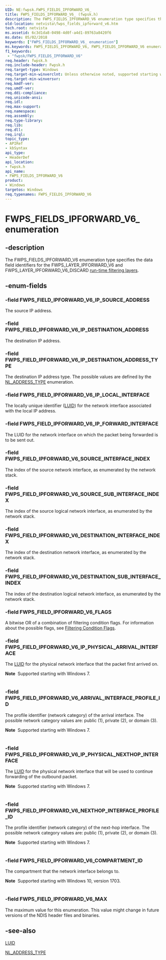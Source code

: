 ```yaml
---
UID: NE:fwpsk.FWPS_FIELDS_IPFORWARD_V6_
title: FWPS_FIELDS_IPFORWARD_V6_ (fwpsk.h)
description: The FWPS_FIELDS_IPFORWARD_V6 enumeration type specifies the data field identifiers for the FWPS_LAYER_IPFORWARD_V6 and FWPS_LAYER_IPFORWARD_V6_DISCARD run-time filtering layers.
old-location: netvista\fwps_fields_ipforward_v6.htm
tech.root: netvista
ms.assetid: 6c3d1da8-0498-4d0f-a4d1-89763a8420f6
ms.date: 05/02/2018
keywords: ["FWPS_FIELDS_IPFORWARD_V6_ enumeration"]
ms.keywords: FWPS_FIELDS_IPFORWARD_V6, FWPS_FIELDS_IPFORWARD_V6 enumeration [Network Drivers Starting with Windows Vista], FWPS_FIELDS_IPFORWARD_V6_, FWPS_FIELD_IPFORWARD_V6_ARRIVAL_INTERFACE_PROFILE_ID, FWPS_FIELD_IPFORWARD_V6_DESTINATION_INTERFACE_INDEX, FWPS_FIELD_IPFORWARD_V6_DESTINATION_SUB_INTERFACE_INDEX, FWPS_FIELD_IPFORWARD_V6_FLAGS, FWPS_FIELD_IPFORWARD_V6_IP_DESTINATION_ADDRESS, FWPS_FIELD_IPFORWARD_V6_IP_DESTINATION_ADDRESS_TYPE, FWPS_FIELD_IPFORWARD_V6_IP_FORWARD_INTERFACE, FWPS_FIELD_IPFORWARD_V6_IP_LOCAL_INTERFACE, FWPS_FIELD_IPFORWARD_V6_IP_PHYSICAL_ARRIVAL_INTERFACE, FWPS_FIELD_IPFORWARD_V6_IP_PHYSICAL_NEXTHOP_INTERFACE, FWPS_FIELD_IPFORWARD_V6_IP_SOURCE_ADDRESS, FWPS_FIELD_IPFORWARD_V6_MAX, FWPS_FIELD_IPFORWARD_V6_NEXTHOP_INTERFACE_PROFILE_ID, FWPS_FIELD_IPFORWARD_V6_SOURCE_INTERFACE_INDEX, FWPS_FIELD_IPFORWARD_V6_SOURCE_SUB_INTERFACE_INDEX, fwpsk/FWPS_FIELDS_IPFORWARD_V6, fwpsk/FWPS_FIELD_IPFORWARD_V6_ARRIVAL_INTERFACE_PROFILE_ID, fwpsk/FWPS_FIELD_IPFORWARD_V6_DESTINATION_INTERFACE_INDEX, fwpsk/FWPS_FIELD_IPFORWARD_V6_DESTINATION_SUB_INTERFACE_INDEX, fwpsk/FWPS_FIELD_IPFORWARD_V6_FLAGS, fwpsk/FWPS_FIELD_IPFORWARD_V6_IP_DESTINATION_ADDRESS, fwpsk/FWPS_FIELD_IPFORWARD_V6_IP_DESTINATION_ADDRESS_TYPE, fwpsk/FWPS_FIELD_IPFORWARD_V6_IP_FORWARD_INTERFACE, fwpsk/FWPS_FIELD_IPFORWARD_V6_IP_LOCAL_INTERFACE, fwpsk/FWPS_FIELD_IPFORWARD_V6_IP_PHYSICAL_ARRIVAL_INTERFACE, fwpsk/FWPS_FIELD_IPFORWARD_V6_IP_PHYSICAL_NEXTHOP_INTERFACE, fwpsk/FWPS_FIELD_IPFORWARD_V6_IP_SOURCE_ADDRESS, fwpsk/FWPS_FIELD_IPFORWARD_V6_MAX, fwpsk/FWPS_FIELD_IPFORWARD_V6_NEXTHOP_INTERFACE_PROFILE_ID, fwpsk/FWPS_FIELD_IPFORWARD_V6_SOURCE_INTERFACE_INDEX, fwpsk/FWPS_FIELD_IPFORWARD_V6_SOURCE_SUB_INTERFACE_INDEX, netvista.fwps_fields_ipforward_v6, wfp_ref_5_const_3_data_fields_026b178c-e371-48aa-969c-defb3d26aea3.xml
f1_keywords:
 - "fwpsk/FWPS_FIELDS_IPFORWARD_V6"
req.header: fwpsk.h
req.include-header: Fwpsk.h
req.target-type: Windows
req.target-min-winverclnt: Unless otherwise noted, supported starting with Windows Vista.
req.target-min-winversvr: 
req.kmdf-ver: 
req.umdf-ver: 
req.ddi-compliance: 
req.unicode-ansi: 
req.idl: 
req.max-support: 
req.namespace: 
req.assembly: 
req.type-library: 
req.lib: 
req.dll: 
req.irql: 
topic_type:
- APIRef
- kbSyntax
api_type:
- HeaderDef
api_location:
- fwpsk.h
api_name:
- FWPS_FIELDS_IPFORWARD_V6
product:
- Windows
targetos: Windows
req.typenames: FWPS_FIELDS_IPFORWARD_V6
---
```


# FWPS_FIELDS_IPFORWARD_V6_ enumeration


## -description


The FWPS_FIELDS_IPFORWARD_V6 enumeration type specifies the data field identifiers for the
  FWPS_LAYER_IPFORWARD_V6 and FWPS_LAYER_IPFORWARD_V6_DISCARD 
  <a href="https://docs.microsoft.com/windows/desktop/FWP/management-filtering-layer-identifiers-">run-time filtering layers</a>.


## -enum-fields




### -field FWPS_FIELD_IPFORWARD_V6_IP_SOURCE_ADDRESS

The source IP address.


### -field FWPS_FIELD_IPFORWARD_V6_IP_DESTINATION_ADDRESS

The destination IP address.


### -field FWPS_FIELD_IPFORWARD_V6_IP_DESTINATION_ADDRESS_TYPE

The destination IP address type. The possible values are defined by the 
     <a href="https://docs.microsoft.com/windows/desktop/api/nldef/ne-nldef-nl_address_type">NL_ADDRESS_TYPE</a> enumeration.


### -field FWPS_FIELD_IPFORWARD_V6_IP_LOCAL_INTERFACE

The locally unique identifier (<a href="https://docs.microsoft.com/windows-hardware/drivers/ddi/igpupvdev/ns-igpupvdev-_luid">LUID</a>) for the network interface associated with the
     local IP address.


### -field FWPS_FIELD_IPFORWARD_V6_IP_FORWARD_INTERFACE

The LUID for the network interface on which the packet being forwarded is to be sent out.


### -field FWPS_FIELD_IPFORWARD_V6_SOURCE_INTERFACE_INDEX

The index of the source network interface, as enumerated by the network stack.


### -field FWPS_FIELD_IPFORWARD_V6_SOURCE_SUB_INTERFACE_INDEX

The index of the source logical network interface, as enumerated by the network stack.


### -field FWPS_FIELD_IPFORWARD_V6_DESTINATION_INTERFACE_INDEX

The index of the destination network interface, as enumerated by the network stack.


### -field FWPS_FIELD_IPFORWARD_V6_DESTINATION_SUB_INTERFACE_INDEX

The index of the destination logical network interface, as enumerated by the network stack.


### -field FWPS_FIELD_IPFORWARD_V6_FLAGS

A bitwise OR of a combination of filtering condition flags. For information about the possible
     flags, see 
     <a href="https://docs.microsoft.com/windows-hardware/drivers/network/filtering-condition-flags">Filtering Condition Flags</a>.


### -field FWPS_FIELD_IPFORWARD_V6_IP_PHYSICAL_ARRIVAL_INTERFACE

The 
     <a href="https://docs.microsoft.com/windows-hardware/drivers/ddi/igpupvdev/ns-igpupvdev-_luid">LUID</a> for the physical network interface that the
     packet first arrived on.
     

<div class="alert"><b>Note</b>  Supported starting with Windows 7.</div>
<div> </div>

### -field FWPS_FIELD_IPFORWARD_V6_ARRIVAL_INTERFACE_PROFILE_ID

The profile identifier (network category) of the arrival interface. The possible network category
     values are: public (1), private (2), or domain (3).
     

<div class="alert"><b>Note</b>  Supported starting with Windows 7.</div>
<div> </div>

### -field FWPS_FIELD_IPFORWARD_V6_IP_PHYSICAL_NEXTHOP_INTERFACE

The 
     <a href="https://docs.microsoft.com/windows-hardware/drivers/ddi/igpupvdev/ns-igpupvdev-_luid">LUID</a> for the physical network interface that will be
     used to continue forwarding of the outbound packet.
     

<div class="alert"><b>Note</b>  Supported starting with Windows 7.</div>
<div> </div>

### -field FWPS_FIELD_IPFORWARD_V6_NEXTHOP_INTERFACE_PROFILE_ID

The profile identifier (network category) of the next-hop interface. The possible network category
     values are: public (1), private (2), or domain (3).
     

<div class="alert"><b>Note</b>  Supported starting with Windows 7.</div>
<div> </div>

### -field FWPS_FIELD_IPFORWARD_V6_COMPARTMENT_ID

The compartment that the network interface belongs to.

<div class="alert"><b>Note</b>  Supported starting with Windows 10, version 1703.</div>
<div> </div>

### -field FWPS_FIELD_IPFORWARD_V6_MAX

The maximum value for this enumeration. This value might change in future versions of the NDIS
     header files and binaries.


## -see-also




<a href="https://docs.microsoft.com/windows-hardware/drivers/ddi/igpupvdev/ns-igpupvdev-_luid">LUID</a>



<a href="https://docs.microsoft.com/windows/desktop/api/nldef/ne-nldef-nl_address_type">NL_ADDRESS_TYPE</a>
 

 


